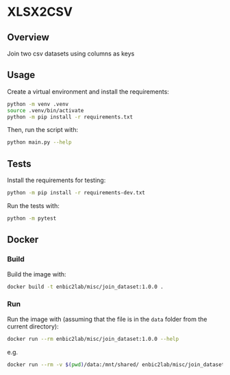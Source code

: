 # XLSX2CSV

## Overview

Join two csv datasets using columns as keys

## Usage

Create a virtual environment and install the requirements:

```sh
python -m venv .venv
source .venv/bin/activate
python -m pip install -r requirements.txt
```

Then, run the script with:

```sh
python main.py --help
```

## Tests

Install the requirements for testing:

```sh
python -m pip install -r requirements-dev.txt
```

Run the tests with:

```sh
python -m pytest
```

## Docker

### Build

Build the image with:

```sh
docker build -t enbic2lab/misc/join_dataset:1.0.0 .
```

### Run

Run the image with (assuming that the file is in the `data` folder from the current directory):

```sh
docker run --rm enbic2lab/misc/join_dataset:1.0.0 --help
```

e.g.

```sh
docker run --rm -v $(pwd)/data:/mnt/shared/ enbic2lab/misc/join_dataset:1.0.0 --first-file-path "/mnt/shared/ETP_preprocessing.csv" --index-column-first-file "Fecha" --second-file-path "/mnt/shared/precipitation_data.csv" --index-column-second-file "Fecha" --delimiter-file-1 ";" --delimiter-file-2 ";" --delimiter ";" --join-how-parameter "left"
```
